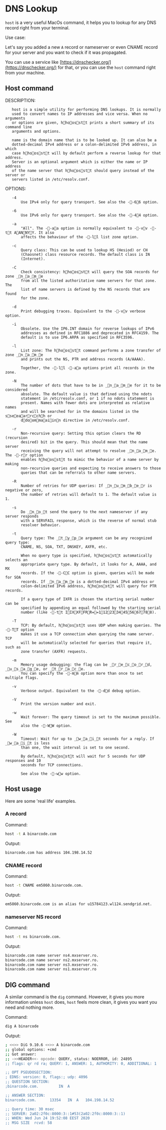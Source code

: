 # DNS Lookup

`host` is a very useful MacOs command, it helps you to lookup for any DNS record right from your terminal. 

Use case:

Let's say you added a new `A` record or nameserver or even CNAME record for your server and you want to check if it was propagated. 

You can use a service like [https://dnschecker.org/](https://dnschecker.org/) for that, or you can use the `host` command right from your machine.

## Host command 

DESCRIPTION:

       host is a simple utility for performing DNS lookups. It is normally
       used to convert names to IP addresses and vice versa. When no arguments
       or options are given, hhoosstt prints a short summary of its command line
       arguments and options.

       name is the domain name that is to be looked up. It can also be a
       dotted-decimal IPv4 address or a colon-delimited IPv6 address, in which
       case hhoosstt will by default perform a reverse lookup for that address.
       Server is an optional argument which is either the name or IP address
       of the name server that hhoosstt should query instead of the server or
       servers listed in /etc/resolv.conf.

OPTIONS:

       -4
           Use IPv4 only for query transport. See also the --66 option.

       -6
           Use IPv6 only for query transport. See also the --44 option.

       -a
           "All". The --aa option is normally equivalent to --vv --tt AANNYY. It also
           affects the behaviour of the --ll list zone option.

       -c
           Query class: This can be used to lookup HS (Hesiod) or CH
           (Chaosnet) class resource records. The default class is IN
           (Internet).

       -C
           Check consistency: hhoosstt will query the SOA records for zone _n_a_m_e
           from all the listed authoritative name servers for that zone. The
           list of name servers is defined by the NS records that are found
           for the zone.

       -d
           Print debugging traces. Equivalent to the --vv verbose option.

       -i
           Obsolete. Use the IP6.INT domain for reverse lookups of IPv6
           addresses as defined in RFC1886 and deprecated in RFC4159. The
           default is to use IP6.ARPA as specified in RFC3596.

       -l
           List zone: The hhoosstt command performs a zone transfer of zone _n_a_m_e
           and prints out the NS, PTR and address records (A/AAAA).

           Together, the --ll --aa options print all records in the zone.

       -N
           The number of dots that have to be in _n_a_m_e for it to be considered
           absolute. The default value is that defined using the ndots
           statement in /etc/resolv.conf, or 1 if no ndots statement is
           present. Names with fewer dots are interpreted as relative names
           and will be searched for in the domains listed in the sseeaarrcchh or
           ddoommaaiinn directive in /etc/resolv.conf.

       -r
           Non-recursive query: Setting this option clears the RD (recursion
           desired) bit in the query. This should mean that the name server
           receiving the query will not attempt to resolve _n_a_m_e. The --rr option
           enables hhoosstt to mimic the behavior of a name server by making
           non-recursive queries and expecting to receive answers to those
           queries that can be referrals to other name servers.

       -R
           Number of retries for UDP queries: If _n_u_m_b_e_r is negative or zero,
           the number of retries will default to 1. The default value is 1.

       -s
           Do _n_o_t send the query to the next nameserver if any server responds
           with a SERVFAIL response, which is the reverse of normal stub
           resolver behavior.

       -t
           Query type: The _t_y_p_e argument can be any recognized query type:
           CNAME, NS, SOA, TXT, DNSKEY, AXFR, etc.

           When no query type is specified, hhoosstt automatically selects an
           appropriate query type. By default, it looks for A, AAAA, and MX
           records. If the --CC option is given, queries will be made for SOA
           records. If _n_a_m_e is a dotted-decimal IPv4 address or
           colon-delimited IPv6 address, hhoosstt will query for PTR records.

           If a query type of IXFR is chosen the starting serial number can be
           specified by appending an equal followed by the starting serial
           number (like --tt IIXXFFRR==1122334455667788).

       -T
           TCP: By default, hhoosstt uses UDP when making queries. The --TT option
           makes it use a TCP connection when querying the name server. TCP
           will be automatically selected for queries that require it, such as
           zone transfer (AXFR) requests.

       -m 
           Memory usage debugging: the flag can be _r_e_c_o_r_d, _u_s_a_g_e, or _t_r_a_c_e.
           You can specify the --mm option more than once to set multiple flags.

       -v
           Verbose output. Equivalent to the --dd debug option.

       -V
           Print the version number and exit.

       -w
           Wait forever: The query timeout is set to the maximum possible. See
           also the --WW option.

       -W
           Timeout: Wait for up to _w_a_i_t seconds for a reply. If _w_a_i_t is less
           than one, the wait interval is set to one second.

           By default, hhoosstt will wait for 5 seconds for UDP responses and 10
           seconds for TCP connections.

           See also the --ww option.


## Host usage

Here are some 'real life' examples. 

### A record

Command:

```bash
host -t A binarcode.com
```

Output: 

```bash
binarcode.com has address 104.198.14.52
```

### CNAME record

Command:

```bash
host -t CNAME em5860.binarcode.com.
```

Output:

```bash
em5860.binarcode.com is an alias for u15784123.wl124.sendgrid.net.
```

### nameserver NS record

Command:

```bash
host -t ns binarcode.com.
```

Output:

```bash
binarcode.com name server ns4.mxserver.ro.
binarcode.com name server ns2.mxserver.ro.
binarcode.com name server ns3.mxserver.ro.
binarcode.com name server ns1.mxserver.ro
```


## DIG command

A similar command is the `dig` command. However, it gives you more information unless `host` does, `host` feels more clean, it gives you want you need and nothing more.

Command: 
```bash
dig A binarcode
```

Output:

```bash
; <<>> DiG 9.10.6 <<>> A binarcode.com
;; global options: +cmd
;; Got answer:
;; ->>HEADER<<- opcode: QUERY, status: NOERROR, id: 24895
;; flags: qr rd ra; QUERY: 1, ANSWER: 1, AUTHORITY: 0, ADDITIONAL: 1

;; OPT PSEUDOSECTION:
; EDNS: version: 0, flags:; udp: 4096
;; QUESTION SECTION:
;binarcode.com.			IN	A

;; ANSWER SECTION:
binarcode.com.		13354	IN	A	104.198.14.52

;; Query time: 30 msec
;; SERVER: 2a02:2f0c:8000:3::1#53(2a02:2f0c:8000:3::1)
;; WHEN: Wed Jun 24 19:52:08 EEST 2020
;; MSG SIZE  rcvd: 58
```


